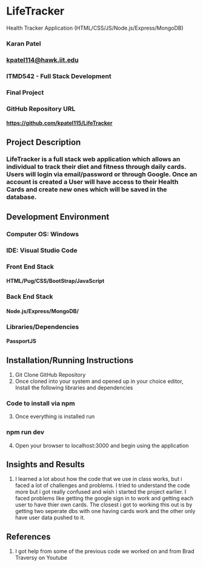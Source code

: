 # LifeTracker
Health Tracker Application (HTML/CSS/JS/Node.js/Express/MongoDB)


### Karan Patel
### kpatel114@hawk.iit.edu

### ITMD542 - Full Stack Development
### Final Project

### GitHub Repository URL
#### https://github.com/kpatel115/LifeTracker 

## Project Description
### LifeTracker is a full stack web application which allows an individual to track their diet and fitness through daily cards. Users will login via email/password or through Google. Once an account is created a User will have access to their Health Cards and create new ones which will be saved in the database.
## Development Environment
### Computer OS: Windows

### IDE: Visual Studio Code
### Front End Stack 
#### HTML/Pug/CSS/BootStrap/JavaScript
### Back End Stack
#### Node.js/Express/MongoDB/
### Libraries/Dependencies
#### PassportJS 

## Installation/Running Instructions
1. Git Clone GitHub Repository
2. Once cloned into your system and opened up in your choice editor, Install the following libraries and dependencies
### Code to install via npm
3. Once everything is installed run
### npm run dev
4. Open your browser to localhost:3000 and begin using the application
## Insights and Results
1. I learned a lot about how the code that we use in class works, but i faced a lot of challenges and problems. I tried to understand the code more but i got really confused and wish i started the project earlier. I faced problems like getting the google sign in to work and getting each user to have thier own cards. The closest i got to working this out is by getting two seperate dbs with one having cards work and the other only have user data pushed to it. 
## References
1. I got help from some of the previous code we worked on and from Brad Traversy on Youtube




